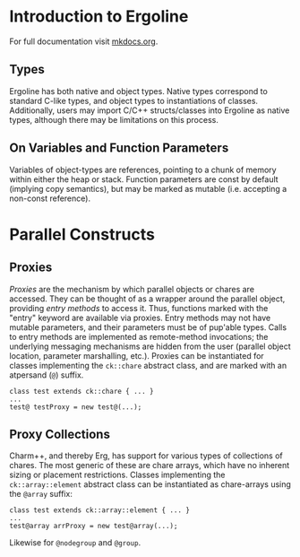 # Introduction to Ergoline
For full documentation visit [mkdocs.org](https://www.mkdocs.org).

## Types
Ergoline has both native and object types. Native types correspond to standard C-like types, and object types to instantiations of classes. Additionally, users may import C/C++ structs/classes into Ergoline as native types, although there may be limitations on this process.

## On Variables and Function Parameters
Variables of object-types are references, pointing to a chunk of memory within either the heap or stack. Function parameters are const by default (implying copy semantics), but may be marked as mutable (i.e. accepting a non-const reference).

# Parallel Constructs

## Proxies
_Proxies_ are the mechanism by which parallel objects or chares are accessed. They can be thought of as a wrapper around the parallel object, providing _entry methods_ to access it. Thus, functions marked with the "entry" keyword are available via proxies. Entry methods may not have mutable parameters, and their parameters must be of pup'able types. Calls to entry methods are implemented as remote-method invocations; the underlying messaging mechanisms are hidden from the user (parallel object location, parameter marshalling, etc.). Proxies can be instantiated for classes implementing the `ck::chare` abstract class, and are marked with an atpersand (`@`) suffix.

    class test extends ck::chare { ... }
    ...
    test@ testProxy = new test@(...);

## Proxy Collections
Charm++, and thereby Erg, has support for various types of collections of chares. The most generic of these are chare arrays, which have no inherent sizing or placement restrictions. Classes implementing the `ck::array::element` abstract class can be instantiated as chare-arrays using the `@array` suffix:

    class test extends ck::array::element { ... }
    ...
    test@array arrProxy = new test@array(...);

Likewise for `@nodegroup` and `@group`.
